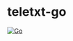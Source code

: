 # teletxt-go

[![Go](https://github.com/itsabgr/teletxt-go/actions/workflows/go.yml/badge.svg)](https://github.com/itsabgr/teletxt-go/actions/workflows/go.yml)
